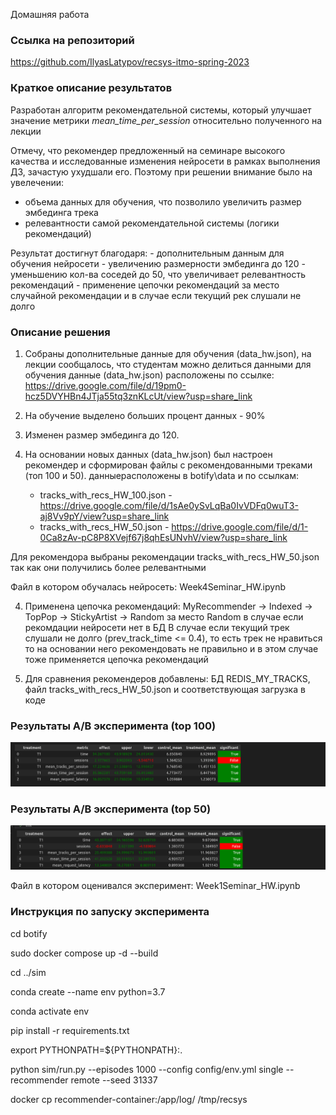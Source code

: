 Домашняя работа

### Ссылка на репозиторий

https://github.com/IlyasLatypov/recsys-itmo-spring-2023

### Краткое описание результатов

Разработан алгоритм рекомендательной системы, который улучшает значение метрики *mean_time_per_session* относительно полученного на лекции

Отмечу, что рекомендер предложенный на семинаре высокого качества и исследованные изменения нейросети в рамках выполнения ДЗ, зачастую ухудшали его. 
Поэтому при решении внимание было на увелечении:
   - объема данных для обучения, что позволило увеличить размер эмбединга трека 
   - релевантности самой рекомендательной системы (логики рекомендаций)

Результат достигнут благодаря:
    - дополнительным данным для обучения нейросети
    - увеличению размерности эмбединга до 120
    - уменьшению кол-ва соседей до 50, что увеличивает релевантность рекомендаций
    - применение цепочки рекомендаций за место случайной рекомендации и в случае если текущий рек слушали не долго

### Описание решения

1. Собраны дополнительные данные для обучения (data_hw.json), на лекции сообщалось, что студентам можно делиться данными для обучения 
данные (data_hw.json) расположены по ссылке: https://drive.google.com/file/d/19pm0-hcz5DVYHBn4JTja55tq3znKLcUt/view?usp=share_link

2. На обучение выделено больших процент данных - 90%

2. Изменен размер эмбединга до 120. 

3. На основании новых данных (data_hw.json) был настроен рекомендер и сформирован файлы с рекомендованными треками (топ 100 и 50).
данныерасположены в botify\data и по ссылкам: 
   - tracks_with_recs_HW_100.json - https://drive.google.com/file/d/1sAe0ySvLqBa0IvVDFq0wuT3-aj8Vv9pY/view?usp=share_link
   - tracks_with_recs_HW_50.json   - https://drive.google.com/file/d/1-0Ca8zAv-pC8P8XVejf67j8qhEsUNvhV/view?usp=share_link

Для рекомендора выбраны рекомендации tracks_with_recs_HW_50.json так как они получились более релевантными 

Файл в котором обучалась нейросеть: Week4Seminar_HW.ipynb

4. Применена цепочка рекомендаций: MyRecommender -> Indexed -> TopPop -> StickyArtist -> Random за место Random в случае если рекомдации нейросети нет в БД 
    В случае если текущий трек слушали не долго (prev_track_time <= 0.4), то есть трек не нравиться то на основании него рекомендовать не правильно 
    и в этом случае тоже применяется цепочка рекомендаций

5. Для сравнения рекомендеров добавлены: БД REDIS_MY_TRACKS, файл tracks_with_recs_HW_50.json и соответствующая загрузка в коде

### Результаты A/B эксперимента (top 100)
![AB_tests_top100](ab_100.png)

### Результаты A/B эксперимента (top 50)
![AB_tests_top50](ab_50.png)

Файл в котором оценивался эксперимент: Week1Seminar_HW.ipynb

### Инструкция по запуску эксперимента
cd botify

sudo docker compose up -d --build

cd ../sim

conda create --name env python=3.7

conda activate env

pip install -r requirements.txt

export PYTHONPATH=${PYTHONPATH}:.

python sim/run.py --episodes 1000 --config config/env.yml single --recommender remote --seed 31337 

docker cp recommender-container:/app/log/ /tmp/recsys

